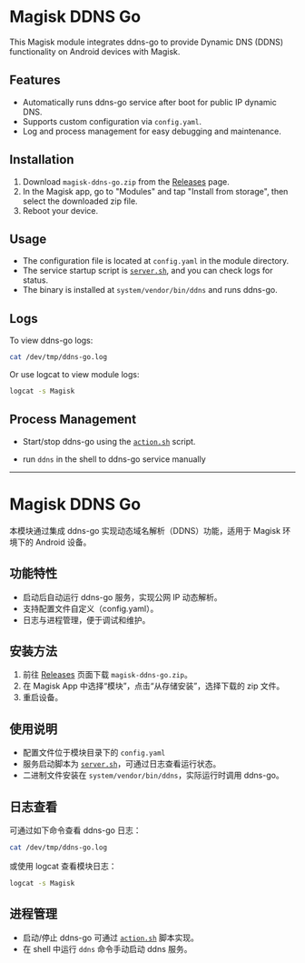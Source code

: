 # Magisk DDNS Go

This Magisk module integrates ddns-go to provide Dynamic DNS (DDNS) functionality on Android devices with Magisk.

## Features

- Automatically runs ddns-go service after boot for public IP dynamic DNS.
- Supports custom configuration via `config.yaml`.
- Log and process management for easy debugging and maintenance.

## Installation

1. Download `magisk-ddns-go.zip` from the [Releases](https://github.com/NewFuture/magisk-modules/releases) page.
2. In the Magisk app, go to "Modules" and tap "Install from storage", then select the downloaded zip file.
3. Reboot your device.

## Usage

- The configuration file is located at `config.yaml` in the module directory. 
- The service startup script is [`server.sh`](server.sh), and you can check logs for status.
- The binary is installed at `system/vendor/bin/ddns` and runs ddns-go.

## Logs

To view ddns-go logs:

```sh
cat /dev/tmp/ddns-go.log
```

Or use logcat to view module logs:

```sh
logcat -s Magisk
```

## Process Management

- Start/stop ddns-go using the [`action.sh`](action.sh) script.

- run `ddns` in the shell to ddns-go service manually

---

# Magisk DDNS Go

本模块通过集成 ddns-go 实现动态域名解析（DDNS）功能，适用于 Magisk 环境下的 Android 设备。

## 功能特性

- 启动后自动运行 ddns-go 服务，实现公网 IP 动态解析。
- 支持配置文件自定义（config.yaml）。
- 日志与进程管理，便于调试和维护。

## 安装方法

1. 前往 [Releases](https://github.com/NewFuture/magisk-modules/releases) 页面下载 `magisk-ddns-go.zip`。
2. 在 Magisk App 中选择“模块”，点击“从存储安装”，选择下载的 zip 文件。
3. 重启设备。

## 使用说明

- 配置文件位于模块目录下的 `config.yaml`
- 服务启动脚本为 [`server.sh`](server.sh)，可通过日志查看运行状态。
- 二进制文件安装在 `system/vendor/bin/ddns`，实际运行时调用 ddns-go。

## 日志查看

可通过如下命令查看 ddns-go 日志：

```sh
cat /dev/tmp/ddns-go.log
```

或使用 logcat 查看模块日志：

```sh
logcat -s Magisk
```

## 进程管理

- 启动/停止 ddns-go 可通过 [`action.sh`](action.sh) 脚本实现。
- 在 shell 中运行 `ddns` 命令手动启动 ddns 服务。